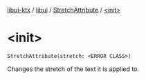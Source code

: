 [libui-ktx](../../index.md) / [libui](../index.md) / [StretchAttribute](index.md) / [&lt;init&gt;](./-init-.md)

# &lt;init&gt;

`StretchAttribute(stretch: <ERROR CLASS>)`

Changes the stretch of the text it is applied to.

